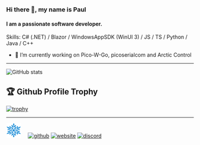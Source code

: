 ### Hi there 👋, my name is Paul
#### I am a passionate software developer.

Skills: C# (.NET) / Blazor / WindowsAppSDK (WinUI 3) / JS / TS / Python / Java / C++

- 🔭 I’m currently working on Pico-W-Go, picoserialcom and Arctic Control 

---

![GitHub stats](https://github-readme-stats.vercel.app/api?username=paulober&show_icons=true&theme=transparent)  

## 🏆 Github Profile Trophy

[![trophy](https://github-profile-trophy.vercel.app/?username=paulober&theme=onedark&rank=-C,-B&margin-w=15&margin-h=15&no-bg=true&no-frame=true)](https://github.com/ryo-ma/github-profile-trophy)

----

<a href='https://archiveprogram.github.com/'><img src='https://raw.githubusercontent.com/acervenky/animated-github-badges/master/assets/acbadge.gif' width='40' height='40'></a> 
[<img src='https://cdn.jsdelivr.net/npm/simple-icons@3.0.1/icons/github.svg' alt='github' height='40'>](https://github.com/paulober)  [<img src='https://cdn.jsdelivr.net/npm/simple-icons@3.0.1/icons/icloud.svg' alt='website' height='40'>](https://paulober.dev)  [<img src='https://cdn.jsdelivr.net/npm/simple-icons@3.0.1/icons/discord.svg' alt='discord' height='40'>](paulober#5008)  


